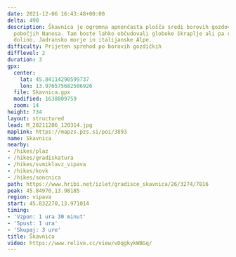 ```yaml
---
date: 2021-12-06 16:43:48+00:00
delta: 490
description: Škavnica je ogromna apnenčasta plošča sredi borovih gozdov na zahodnih
  pobočjih Nanosa. Tam boste lahko občudovali globoke škraplje ali pa razgled na Vipavsko
  dolino, Jadransko morje in italijanske Alpe.
difficulty: Prijeten sprehod po borovih gozdičkih
difflevel: 2
duration: 3
gpx:
  center:
    lat: 45.84114290599737
    lon: 13.976575682506926
  file: Skavnica.gpx
  modified: 1638809759
  zoom: 14
height: 734
layout: structured
lead: M_20211206_120314.jpg
maplink: https://mapzs.pzs.si/poi/3893
name: Skavnica
nearby:
- /hikes/plaz
- /hikes/gradiskatura
- /hikes/svmiklavz_vipava
- /hikes/kovk
- /hikes/soncnica
path: https://www.hribi.net/izlet/gradisce_skavnica/26/3274/7816
peak: 45.84970,13.98185
region: vipava
start: 45.832270,13.971014
timing:
- 'Vzpon: 1 ura 30 minut'
- 'Spust: 1 ura'
- 'Skupaj: 3 ure'
title: Škavnica
video: https://www.relive.cc/view/vDqgkykWBGq/
---
```

